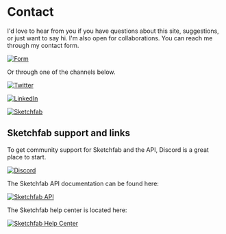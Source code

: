 # Contact

I'd love to hear from you if you have questions about this site, suggestions, or just want to say hi. I'm also open for collaborations. You can reach me through my contact form.

[![Form](https://img.shields.io/badge/Klaas_Nienhuis-Contact-red)][form]

Or through one of the channels below.

[![Twitter](https://img.shields.io/badge/Twitter-Follow-blue)][twitter]

[![LinkedIn](https://img.shields.io/badge/LinkedIn-Connect-blue)][linkedin]

[![Sketchfab](https://img.shields.io/badge/Sketchfab-Follow-blue)][sketchfab]

## Sketchfab support and links

To get community support for Sketchfab and the API, Discord is a great place to start.

[![Discord](https://img.shields.io/badge/Discord-Sketchfab-blue)][discord]

The Sketchfab API documentation can be found here:

[![Sketchfab API](https://img.shields.io/badge/Sketchfab-API-blue)][api]

The Sketchfab help center is located here:

[![Sketchfab Help Center](https://img.shields.io/badge/Sketchfab-Help%20Center-blue)][help]

[form]: https://klaasnienhuis.freshsales.io/web_forms/404bcc64bc2b7d2fadc81f06d07264e35c21a9cc6c36e680a1bd52d8b929b501/form.html
[twitter]: https://twitter.com/klaasnienhuis
[linkedin]: https://www.linkedin.com/in/klaasnienhuis/
[sketchfab]: https://sketchfab.com/klaasnienhuis
[discord]: https://discord.gg/sketchfab
[api]: https://sketchfab.com/developers/viewer
[help]: https://help.sketchfab.com/hc/en-us